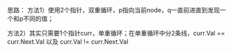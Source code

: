 思路：
  方法1）使用2个指针，双重循环，p指向当前node，q一直前进直到发现一个和p不同的值；

  方法2）其实只需要1个指针curr，单重循环；在单重循环中分2条线，curr.Val == curr.Next.Val 以及 curr.Val != curr.Next.Val
